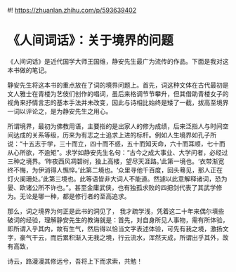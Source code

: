 #! https://zhuanlan.zhihu.com/p/593639402
# 《人间词话》：关于境界的问题

《人间词话》是近代国学大师王国维，静安先生最广为流传的作品。下面是我对这本书做的笔记。

静安先生将这本书的重点放在了词的境界问题上。首先，词这种文体在古代最初是文人雅士在青楼为艺伎们创作的唱词，虽后来格调节节攀升，但其借助青楼女子的视角来抒情言志的基本手法并未改变，因此与诗相比始终是矮了一截，拔高至境界一词以评论之，是为静安先生之用心。

所谓境界，最初为佛教用语，主要指的是出家人的修为成绩，后来泛指人与时间空间达成的关系等级，历来为有志之士追求上进的标杆。例如人生境界如孔子所说：“十五志于学，三十而立，四十而不惑，五十而知天命，六十而耳顺，七十而从心所欲，不逾矩”。求学如静安先生名句：“古今之成大事业、大学问者，必经过三种之境界。‘昨夜西风凋碧树，独上高楼，望尽天涯路。’此第一境也。‘衣带渐宽终不悔，为伊消得人憔悴。’此第二境也。‘众里寻他千百度，回头蓦见，那人正在灯火阑珊处。’此第三境也。此等语皆非大词人不能道。然遽以此意解释诸词，恐为晏、欧诸公所不许也。”。甚至金庸武侠，也有独孤求败的四把剑代表了其武学修为。无论是哪一种，都是修行者的至高追求。

那么，词之境界为何正是此书的洞见了， 我才疏学浅，凭着这二十年来偶尔填些破词的经验，理解静安先生的教诲就是：首先，对自身所见人事物，需有所体验，即所谓入乎其内，故有生气，然后得以恰当文字表述体验，可先有我之境，激扬文字，豪气干云，而后累积渐入无我之境，行云流水，浑然天成，所谓出乎其外，故有高致，

诗云，路漫漫其修远兮，吾将上下而求索，共勉！
